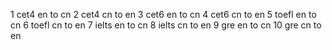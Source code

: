 1 cet4 en to cn
2 cet4 cn to en
3 cet6 en to cn
4 cet6 cn to en
5 toefl en to cn
6 toefl cn to en
7 ielts en to cn
8 ielts cn to en
9 gre en to cn
10 gre cn to en
